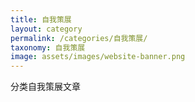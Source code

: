 ```yaml
---
title: 自我策展
layout: category
permalink: /categories/自我策展/
taxonomy: 自我策展
image: assets/images/website-banner.png
---
```


分类自我策展文章